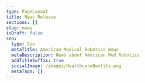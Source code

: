 ```yaml
---
type: PageLayout
title: News Release
sections: []
slug: news
isDraft: false
seo:
  type: Seo
  metaTitle: American Medical Robotics News
  metaDescription: News about American Med Robotics
  addTitleSuffix: true
  socialImage: /images/HealthcareBenfits.png
  metaTags: []
---
```

